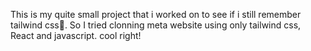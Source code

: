 This is my quite small project that i worked on to see if i still remember tailwind css🌚.
So I tried clonning meta website using only tailwind css, React and javascript.
cool right!